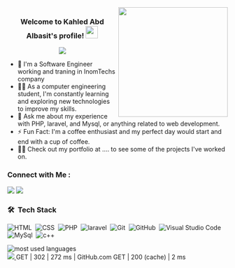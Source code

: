 
<img width="250" align="right" src="https://c.tenor.com/_DOBjnGspYAAAAAM/code-coding.gif">

<h3 align="center">
  Welcome to Kahled Abd Albasit's profile!
  <img src="https://media.giphy.com/media/hvRJCLFzcasrR4ia7z/giphy.gif" width="28">
</h3>

<!-- Typing SVG by DenverCoder1 - https://github.com/DenverCoder1/readme-typing-svg -->
<p align="center">
  <a href="https://github.com/DenverCoder1/readme-typing-svg"><img src="https://readme-typing-svg.herokuapp.com/?lines=backend%20developer;Always%20learning%20new%20things&font=Fira%20Code&center=true&width=440&height=45&color=f75c7e&vCenter=true&size=22"></a>
</p> 

- 🏢 I'm a Software Engineer working and traning in InomTechs company 
- 👨‍💻 As a computer engineering student, I'm constantly learning and exploring new technologies to improve my skills.
- 💬 Ask me about my experience with PHP, laravel, and Mysql, or anything related to web development.
- ⚡ Fun Fact: I'm a coffee enthusiast and my perfect day would start and end with a cup of coffee.
- 👨‍💻 Check out my portfolio at .... to see some of the projects I've worked on.


### Connect with Me :

<a href="https://www.linkedin.com/in/kahledabd-albasit-b448a228" target="_blank"><img src="https://img.shields.io/badge/-Kahled%20Abdalbasit-0077B5?style=for-the-badge&logo=Linkedin&logoColor=white"/></a>
<a href="https://t.me/kahledabdalbasit" target="_blank"><img src="https://img.shields.io/badge/-Kahled%20Abdalbasit-0077B5?style=for-the-badge&logo=Telegram&logoColor=white"/></a>
### 🛠 &nbsp;Tech Stack
![HTML](https://img.shields.io/badge/-HTML-05122A?style=flat&logo=HTML5)&nbsp;
![CSS](https://img.shields.io/badge/-CSS-05122A?style=flat&logo=CSS3&logoColor=1572B6)&nbsp;
![PHP](https://img.shields.io/badge/-php-05122A?style=flat&logo=php.js&logoColor=339933)&nbsp;
![laravel](https://img.shields.io/badge/-laravel-05122A?style=flat&logo=node.js&logoColor=339933)&nbsp;
![Git](https://img.shields.io/badge/-Git-05122A?style=flat&logo=git)&nbsp;
![GitHub](https://img.shields.io/badge/-GitHub-05122A?style=flat&logo=github)&nbsp;
![Visual Studio Code](https://img.shields.io/badge/-Visual%20Studio%20Code-05122A?style=flat&logo=visual-studio-code&logoColor=007ACC)&nbsp;
![MySql](https://img.shields.io/badge/-MySql-05122A?style=flat&logo=MongoDB)&nbsp;
![c++](https://img.shields.io/badge/-c++%20-05122A?style=flat&logo=python)&nbsp;


<img align="left" src="https://github-readme-stats.vercel.app/api/top-langs?username=yousefdergham&show_icons=true&locale=en&layout=compact&theme=radical" alt="most used languages" />
<br>
<a href="https://komarev.com/ghpvc/?username=yousefdergham&style=for-the-badge">
    <img src="https://komarev.com/ghpvc/?username=yousefdergham&style=for-the-badge">
</a>
GET | 302 | 272 ms | GitHub.com
GET | 200 (cache) | 2 ms
